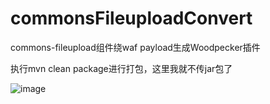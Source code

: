 # commonsFileuploadConvert
commons-fileupload组件绕waf payload生成Woodpecker插件


执行mvn clean package进行打包，这里我就不传jar包了

![image](https://user-images.githubusercontent.com/27048404/217136175-344f9f30-56f3-41a4-a273-83b5c30e1e08.png)
